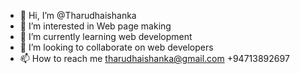 - 👋 Hi, I’m @Tharudhaishanka
- 👀 I’m interested in Web page making
- 🌱 I’m currently learning web development
- 💞️ I’m looking to collaborate on web developers
- 📫 How to reach me 
          tharudhaishanka@gmail.com
          +94713892697

<!---
Tharudhaishanka/Tharudhaishanka is a ✨ special ✨ repository because its `README.md` (this file) appears on your GitHub profile.
You can click the Preview link to take a look at your changes.
--->
